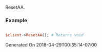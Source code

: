 ResetAA.
### Example

```perl

$client->ResetAA(); # Returns void
```


Generated On 2018-04-29T00:35:14-07:00